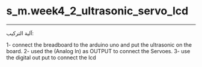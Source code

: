 # s_m.week4_2_ultrasonic_servo_lcd

-------------------------------
آلية التركيب:

1- connect the breadboard to the arduino uno and put the ultrasonic on the board.
2- used the (Analog In) as OUTPUT to connect the Servoes.
3- use the digital out put to connect the lcd
